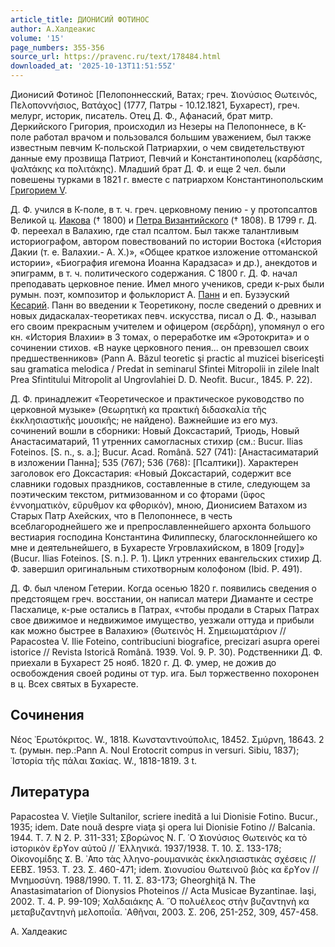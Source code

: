 ```yaml
---
article_title: ДИОНИСИЙ ФОТИНОС
author: А.Халдеакис
volume: '15'
page_numbers: 355-356
source_url: https://pravenc.ru/text/178484.html
downloaded_at: '2025-10-13T11:51:55Z'
---
```


Дионисий Фотино́с [Пелопоннесский, Ватах; греч. Ϫιονύσιος Θωτεινός, Πελοποννήσιος, Βατάχος] (1777, Патры - 10.12.1821, Бухарест), греч. мелург, историк, писатель. Отец Д. Ф., Афанасий, брат митр. Деркийского Григория, происходил из Незеры на Пелопоннесе, в К-поле работал врачом и пользовался большим уважением, был также известным певчим К-польской Патриархии, о чем свидетельствуют данные ему прозвища Патриот, Певчий и Константинополец (καρδάσης, ψαλτάκης κα πολιτάκης). Младший брат Д. Ф. и еще 2 чел. были повешены турками в 1821 г. вместе с патриархом Константинопольским [Григорием V](<https://pravenc.ru/text/Григорием V.html>).

Д. Ф. учился в К-поле, в т. ч. греч. церковному пению - у протопсалтов Великой ц. [Иакова](https://pravenc.ru/text/Иаков.html) († 1800) и [Петра Византийского](<https://pravenc.ru/text/Петра Византийского.html>) († 1808). В 1799 г. Д. Ф. переехал в Валахию, где стал псалтом. Был также талантливым историографом, автором повествований по истории Востока («История Дакии (т. е. Валахии.- А. Х.)», «Общее краткое изложение оттоманской истории», «Биография игемона Иоанна Карадзаса» и др.), анекдотов и эпиграмм, в т. ч. политического содержания. С 1800 г. Д. Ф. начал преподавать церковное пение. Имел много учеников, среди к-рых были румын. поэт, композитор и фольклорист А. [Панн](https://pravenc.ru/text/Панн.html) и еп. Бузэуский [Кесарий](https://pravenc.ru/text/Кесарий.html). Панн во введении к Теоретикону, после сведений о древних и новых дидаскалах-теоретиках певч. искусства, писал о Д. Ф., называл его своим прекрасным учителем и офицером (σερδάρη), упомянул о его кн. «История Влахии» в 3 томах, о переработке им «Эротокрита» и о сочинении стихов. «В науке церковного пения... он превзошел своих предшественников» (Pann A. Băzul teoretic şi practic al muzicei bisericeşti sau gramatica melodica / Predat in seminarul Sfintei Mitropolii in zilele Inalt Prea Sfintitului Mitropolit al Ungrovlahiei D. D. Neofit. Bucur., 1845. P. 22).

Д. Ф. принадлежит «Теоретическое и практическое руководство по церковной музыке» (Θεωρητικὴ κα πρακτικὴ διδασκαλία τῆς ἐκκλησιαστικῆς μουσικῆς; не найдено). Важнейшие из его муз. сочинений вошли в сборники: Новый Доксастарий, Триодь, Новый Анастасиматарий, 11 утренних самогласных стихир (см.: Bucur. Ilias Foteinos. [S. n., s. a.]; Bucur. Acad. Română. 527 (741): [Анастасиматарий в изложении Панна]; 535 (767); 536 (768): [Псалтики]). Характерен заголовок его Доксастария: «Новый Доксастарий, содержит все славники годовых праздников, составленные в стиле, следующем за поэтическим текстом, ритмизованном и со фторами (ὕφος ἐννοηματικὸν, εὔρυθμον κα φθορικόν), мною, Дионисием Ватахом из Старых Патр Ахейских, что в Пелопоннесе, в честь всеблагороднейшего же и препрославленнейшего архонта большого вестиария господина Константина Филиппеску, благосклоннейшего ко мне и деятельнейшего, в Бухаресте Угровлахийском, в 1809 [году]» (Bucur. Ilias Foteinos. [S. n.]. P. 1). Цикл утренних евангельских стихир Д. Ф. завершил оригинальным стихотворным колофоном (Ibid. P. 491).

Д. Ф. был членом Гетерии. Когда осенью 1820 г. появились сведения о предстоящем греч. восстании, он написал матери Диаманте и сестре Пасхалице, к-рые остались в Патрах, «чтобы продали в Старых Патрах свое движимое и недвижимое имущество, уезжали оттуда и прибыли как можно быстрее в Валахию» (Θωτεινὸς Η. Σημειωματάριον // Papacostea V. Ilie Foteino, contribuciuni biografice, precizari asupra operei istorice // Revista Istorică Română. 1939. Vol. 9. P. 30). Родственники Д. Ф. приехали в Бухарест 25 нояб. 1820 г. Д. Ф. умер, не дожив до освобождения своей родины от тур. ига. Был торжественно похоронен в ц. Всех святых в Бухаресте.

## Сочинения

Νέος ᾿Ερωτόκριτος. W., 1818. Κωνσταντινούπολις, 18452. Σμύρνη, 18643. 2 τ. (румын. пер.:Pann A. Noul Erotocrit compus in versuri. Sibiu, 1837); ῾Ιστορία τῆς πάλαι Ϫακίας. W., 1818-1819. 3 t.

## Литература

Papacostea V. Vieţile Sultanilor, scriere inedită a lui Dionisie Fotino. Bucur., 1935; idem. Date nouă despre viaţa şi opera lui Dionisie Fotino // Balcania. 1944. T. 7. N 2. P. 311-331; Σβορώνος Ν. Γ. ῾Ο Ϫιονύσιος Θωτεινὸς κα τὸ ἱστορικὸν ἔρϒον αὐτοῦ // ῾Ελληνικά. 1937/1938. Τ. 10. Σ. 133-178; Οἰκονομίδης Ϫ. Β. ᾿Απο τὰς λληνο-ρουμανικὰς ἐκκλησιαστικὰς σχέσεις // ΕΕΒΣ. 1953. Τ. 23. Σ. 460-471; idem. Ϫιονυσίου Θωτεινοῦ βιὸς κα ἔρϒον // Μνημοσύνη. 1988/1990. Τ. 11. Σ. 83-173; Gheorghiţă N. The Anastasimatarion of Dionysios Photeinos // Acta Musicae Byzantinae. Iaşi, 2002. T. 4. P. 99-109; Χαλδαιάκης Α. ῞Ο πολυέλεος στὴν βυζαντηνὴ κα μεταβυζαντηνὴ μελοποιΐα. ᾿Αθῆναι, 2003. Σ. 206, 251-252, 309, 457-458.

А.  Халдеакис
